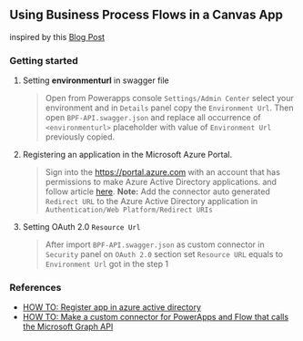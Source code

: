 ## Using Business Process Flows in a Canvas App

inspired by this [Blog Post](https://powerapps.microsoft.com/en-us/blog/using-business-process-flows-in-a-canvas-app/)

### Getting started

1. Setting **environmenturl** in swagger file
    > Open from Powerapps console `Settings/Admin Center` select your environment and in `Details` panel copy the `Environment Url`. Then open `BPF-API.swagger.json` and replace all occurrence of `<environmenturl>` placeholder with value of `Environment Url` previously copied.
1. Registering an application in the Microsoft Azure Portal.
    >  Sign into the https://portal.azure.com with an account that has permissions to make Azure Active Directory applications. and follow article [here][Register app in azure active directory]. 
    > **Note:**
    > Add the connector auto generated `Redirect URL` to the Azure Active Directory application in `Authentication/Web Platform/Redirect URIs`
1. Setting OAuth 2.0 `Resource Url`
    > After import `BPF-API.swagger.json` as custom connector in `Security` panel on `OAuth 2.0` section set `Resource URL` equals to `Environment Url` got in the step 1

### References

* [HOW TO: Register app in azure active directory][Register app in azure active directory]
* [HOW TO: Make a custom connector for PowerApps and Flow that calls the Microsoft Graph API](https://toddbaginski.com/blog/how-to-make-a-custom-connector-for-powerapps-and-flow-that-calls-the-microsoft-graph-api/)


[Register app in azure active directory]: (https://docs.microsoft.com/en-us/powerapps/developer/common-data-service/walkthrough-register-app-azure-active-directory)
